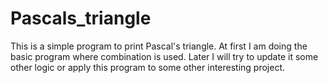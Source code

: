 # Pascals_triangle
This is a simple program to print Pascal's triangle. At first I am doing the basic program where combination is used. Later I will try to update it some other logic or apply this program to some other interesting project.
